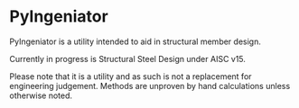 # PyIngeniator
PyIngeniator is a utility intended to aid in structural member design.

Currently in progress is Structural Steel Design under AISC v15. 

Please note that it is a utility and as such is not a replacement for engineering judgement.
Methods are unproven by hand calculations unless otherwise noted.